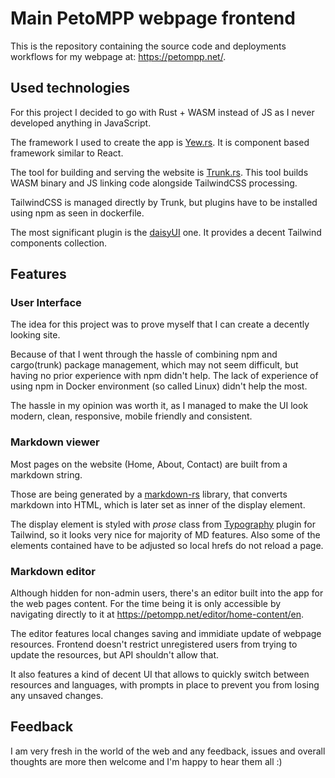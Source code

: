 # Main PetoMPP webpage frontend

This is the repository containing the source code and deployments workflows for my webpage at: https://petompp.net/.

## Used technologies

For this project I decided to go with Rust + WASM instead of JS as I never developed anything in JavaScript.

The framework I used to create the app is [Yew.rs](https://yew.rs/). It is component based framework similar to React.

The tool for building and serving the website is [Trunk.rs](https://trunkrs.dev/).
This tool builds WASM binary and JS linking code alongside TailwindCSS processing.

TailwindCSS is managed directly by Trunk, but plugins have to be installed using npm as seen in dockerfile.

The most significant plugin is the [daisyUI](https://daisyui.com/) one.
It provides a decent Tailwind components collection.

## Features

### User Interface

The idea for this project was to prove myself that I can create a decently looking site.

Because of that I went through the hassle of combining npm and cargo(trunk) package management,
which may not seem difficult, but having no prior experience with npm didn't help.
The lack of experience of using npm in Docker environment (so called Linux) didn't help the most.

The hassle in my opinion was worth it, as I managed to make the UI look modern, clean, responsive, mobile friendly and consistent.

### Markdown viewer

Most pages on the website (Home, About, Contact) are built from a markdown string.

Those are being generated by a [markdown-rs](https://github.com/wooorm/markdown-rs) library, that converts markdown into HTML,
which is later set as inner of the display element.

The display element is styled with *prose* class from [Typography](https://tailwindcss.com/docs/typography-plugin) plugin for Tailwind, so it looks very nice for majority of MD features.
Also some of the <a> elements contained have to be adjusted so local hrefs do not reload a page.

### Markdown editor

Although hidden for non-admin users, there's an editor built into the app for the web pages content.
For the time being it is only accessible by navigating directly to it at https://petompp.net/editor/home-content/en.

The editor features local changes saving and immidiate update of webpage resources.
Frontend doesn't restrict unregistered users from trying to update the resources, but API shouldn't allow that.

It also features a kind of decent UI that allows to quickly switch between resources and languages,
with prompts in place to prevent you from losing any unsaved changes.

## Feedback

I am very fresh in the world of the web and any feedback, issues and overall thoughts are more then welcome and I'm happy to hear them all :)
